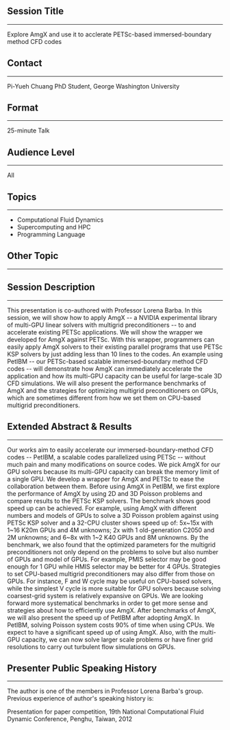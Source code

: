 ## Session Title
------------------------

Explore AmgX and use it to acclerate PETSc-based immersed-boundary method CFD codes

## Contact
------------------------

Pi-Yueh Chuang
PhD Student, George Washington University

## Format
------------------------

25-minute Talk

## Audience Level
------------------------

All

## Topics
------------------------

* Computational Fluid Dynamics
* Supercomputing and HPC
* Programming Language

## Other Topic
------------------------

## Session Description
------------------------

This presentation is co-authored with Professor Lorena Barba. In this session, we will show how to apply AmgX -- a NVIDIA experimental library of multi-GPU linear solvers with multigrid preconditioners -- to and accelerate existing PETSc applications. We will show the wrapper we developed for AmgX against PETSc. With this wrapper, programmers can easily apply AmgX solvers to their existing parallel programs that use PETSc KSP solvers by just adding less than 10 lines to the codes. An example using PetIBM -- our PETSc-based scalable immersed-boundary method CFD codes -- will demonstrate how AmgX can immediately accelerate the application and how its multi-GPU capacity can be useful for large-scale 3D CFD simulations. We will also present the performance benchmarks of AmgX and the strategies for optimizing multigrid preconditioners on GPUs, which are sometimes different from how we set them on CPU-based multigrid preconditioners. 

## Extended Abstract & Results
------------------------

Our works aim to easily accelerate our immersed-boundary-method CFD codes -- PetIBM, a scalable codes parallelized using PETSc -- without much pain and many modifications on source codes. We pick AmgX for our GPU solvers because its multi-GPU capacity can break the memory limit of a single GPU. We develop a wrapper for AmgX and PETSc to ease the collaboration between them. Before using AmgX in PetIBM, we first explore the performance of AmgX by using 2D and 3D Poisson problems and compare results to the PETSc KSP solvers. The benchmark shows good speed up can be achieved. For example, using AmgX with different numbers and models of GPUs to solve a 3D Poisson problem against using PETSc KSP solver and a 32-CPU cluster shows speed up of: 5x~15x with 1~16 K20m GPUs and 4M unknowns; 2x with 1 old-generation C2050 and 2M unknowns; and 6~8x with 1~2 K40 GPUs and 8M unknowns. By the benchmark, we also found that the optimized parameters for the multigrid preconditioners not only depend on the problems to solve but also number of GPUs and model of GPUs. For example, PMIS selector may be good enough for 1 GPU while HMIS selector may be better for 4 GPUs. Strategies to set CPU-based multigrid preconditioners may also differ from those on GPUs. For instance, F and W cycle may be useful on CPU-based solvers, while the simplest V cycle is more suitable for GPU solvers because solving coarsest-grid system is relatively expansive on GPUs. We are looking forward more systematical benchmarks in order to get more sense and strategies about how to efficiently use AmgX. After benchmarks of AmgX, we will also present the speed up of PetIBM after adopting AmgX. In PetIBM, solving Poisson system costs 90% of time when using CPUs. We expect to have a significant speed up of using AmgX. Also, with the multi-GPU capacity, we can now solve larger scale problems or have finer grid resolutions to carry out turbulent flow simulations on GPUs.

## Presenter Public Speaking History
------------------------
The author is one of the members in Professor Lorena Barba's group. Previous experience of author's speaking history is:

Presentation for paper competition, 19th National Computational Fluid Dynamic Conference, Penghu, Taiwan, 2012


